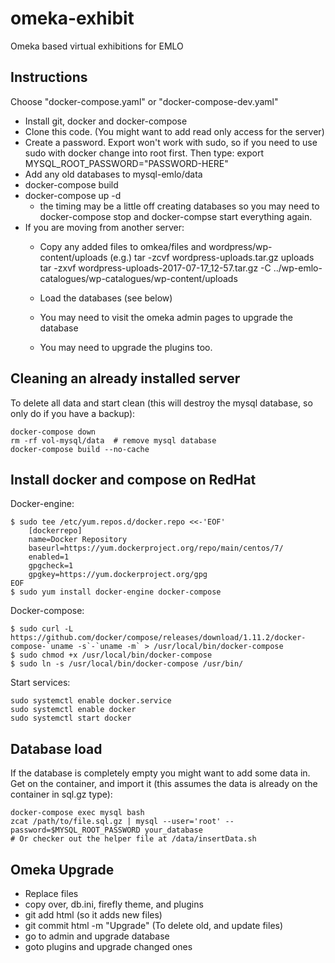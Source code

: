 # omeka-exhibit
Omeka based virtual exhibitions for EMLO


## Instructions
Choose "docker-compose.yaml" or "docker-compose-dev.yaml"

- Install git, docker and docker-compose
- Clone this code. (You might want to add read only access for the server)
- Create a password. Export won't work with sudo, so if you need to use sudo with docker change into root first. Then type:
export MYSQL_ROOT_PASSWORD="PASSWORD-HERE"
- Add any old databases to mysql-emlo/data
- docker-compose build 
- docker-compose up -d
  - the timing may be a little off creating databases so you may need to docker-compose stop and docker-compse start everything again.
- If you are moving from another server:
  - Copy any added files to omkea/files and wordpress/wp-content/uploads
      (e.g.)
      tar -zcvf wordpress-uploads.tar.gz uploads
      tar -zxvf wordpress-uploads-2017-07-17_12-57.tar.gz -C ../wp-emlo-catalogues/wp-catalogues/wp-content/uploads
     
  - Load the databases (see below)
  - You may need to visit the omeka admin pages to upgrade the database
  - You may need to upgrade the plugins too.

## Cleaning an already installed server
To delete all data and start clean (this will destroy the mysql database, so only do if you have a backup):

	docker-compose down
    rm -rf vol-mysql/data  # remove mysql database
    docker-compose build --no-cache
	


## Install docker and compose on RedHat

Docker-engine:

    $ sudo tee /etc/yum.repos.d/docker.repo <<-'EOF'
        [dockerrepo]
        name=Docker Repository
        baseurl=https://yum.dockerproject.org/repo/main/centos/7/
        enabled=1
        gpgcheck=1
        gpgkey=https://yum.dockerproject.org/gpg
    EOF
    $ sudo yum install docker-engine docker-compose

Docker-compose:

    $ sudo curl -L https://github.com/docker/compose/releases/download/1.11.2/docker-compose-`uname -s`-`uname -m` > /usr/local/bin/docker-compose
    $ sudo chmod +x /usr/local/bin/docker-compose
    $ sudo ln -s /usr/local/bin/docker-compose /usr/bin/

Start services:

    sudo systemctl enable docker.service
    sudo systemctl enable docker
    sudo systemctl start docker


## Database load
If the database is completely empty you might want to add some data in. Get on the container, and import it (this assumes the data is already on the container in sql.gz type):

    docker-compose exec mysql bash
    zcat /path/to/file.sql.gz | mysql --user='root' --password=$MYSQL_ROOT_PASSWORD your_database
    # Or checker out the helper file at /data/insertData.sh
    
 
 
 ## Omeka Upgrade
 - Replace files
 - copy over, db.ini, firefly theme, and plugins
 - git add html (so it adds new files)
 - git commit html -m "Upgrade"  (To delete old, and update files)
 - go to admin and upgrade database
 - goto plugins and upgrade changed ones
 